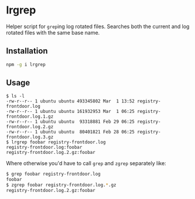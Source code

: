 # lrgrep
Helper script for `grep`ing log rotated files. Searches both the current and
log rotated files with the same base name.

## Installation
```sh
npm -g i lrgrep
```

## Usage
```
$ ls -l
-rw-r--r-- 1 ubuntu ubuntu 493345802 Mar  1 13:52 registry-frontdoor.log
-rw-r--r-- 1 ubuntu ubuntu 161932953 Mar  1 06:25 registry-frontdoor.log.1.gz
-rw-r--r-- 1 ubuntu ubuntu  93318881 Feb 29 06:25 registry-frontdoor.log.2.gz
-rw-r--r-- 1 ubuntu ubuntu  80401821 Feb 28 06:25 registry-frontdoor.log.3.gz
$ lrgrep foobar registry-frontdoor.log
registry-frontdoor.log:foobar
registry-frontdoor.log.2.gz:foobar
```

Where otherwise you'd have to call `grep` and `zgrep` separately like:

```sh
$ grep foobar registry-frontdoor.log
foobar
$ zgrep foobar registry-frontdoor.log.*.gz
registry-frontdoor.log.2.gz:foobar
```
